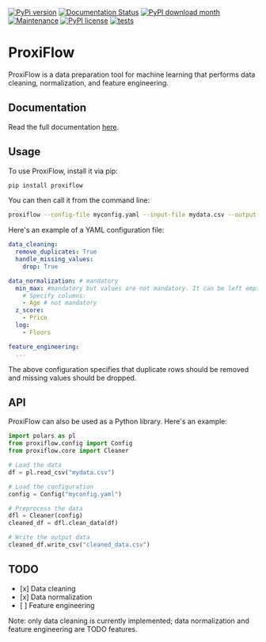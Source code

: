 [![PyPi version](https://badgen.net/pypi/v/proxiflow/)](https://pypi.org/project/proxiflow)
[![Documentation Status](https://readthedocs.org/projects/proxiflow/badge/?version=latest)](https://proxiflow.readthedocs.io/en/latest/?badge=latest)
[![PyPI download month](https://img.shields.io/pypi/dm/proxiflow.svg)](https://pypi.python.org/pypi/proxiflow/)
[![Maintenance](https://img.shields.io/badge/Maintained%3F-yes-green.svg)](https://github.com/tomesm/proxiflow/graphs/commit-activity)
[![PyPI license](https://img.shields.io/pypi/l/proxiflow.svg)](https://pypi.python.org/pypi/proxiflow/)
[![tests](https://github.com/tomesm/proxiflow/actions/workflows/tests.yml/badge.svg)](https://github.com/tomesm/proxiflow/actions/workflows/tests.yml)


# ProxiFlow

ProxiFlow is a data preparation tool for machine learning that performs
data cleaning, normalization, and feature engineering.

## Documentation
Read the full documentation [here](http://proxiflow.readthedocs.io/).

## Usage

To use ProxiFlow, install it via pip:

``` bash
pip install proxiflow
```

You can then call it from the command line:

``` bash
proxiflow --config-file myconfig.yaml --input-file mydata.csv --output-file cleaned_data.csv
```

Here\'s an example of a YAML configuration file:

``` yaml
data_cleaning:
  remove_duplicates: True
  handle_missing_values:
    drop: True

data_normalization: # mandatory
  min_max: #mandatory but values are not mandatory. It can be left empty
    # Specify columns:
    - Age # not mandatory
  z_score:
    - Price 
  log:
    - Floors

feature_engineering:
  ...
```

The above configuration specifies that duplicate rows should be removed
and missing values should be dropped.

## API

ProxiFlow can also be used as a Python library. Here\'s an example:

``` python
import polars as pl
from proxiflow.config import Config
from proxiflow.core import Cleaner

# Load the data
df = pl.read_csv("mydata.csv")

# Load the configuration
config = Config("myconfig.yaml")

# Preprocess the data
dfl = Cleaner(config)
cleaned_df = dfl.clean_data(df)

# Write the output data
cleaned_df.write_csv("cleaned_data.csv")
```

## TODO

-   \[x\] Data cleaning
-   \[x\] Data normalization
-   \[ \] Feature engineering

Note: only data cleaning is currently implemented; data normalization
and feature engineering are TODO features.
